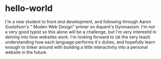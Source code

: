 # hello-world
I'm a new student to front end development, and following through Aaron Gustafson's " Moden Web Design" primer on Aquent's Gymnasium.
I'm not a very good typist so this alone will be a challenge, but I'm very interestid in delving into how websites work.
I'm looking forward to (at the very least) understanding how each language performs it's duties, and hopefully learn enough to tinker around with building a little interactivity into a personal website in the future.
